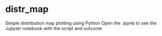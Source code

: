 # distr_map
Simple distribution map plotting using Python
Open the .ipynb to see the Jupyter notebook with the script and outcome
